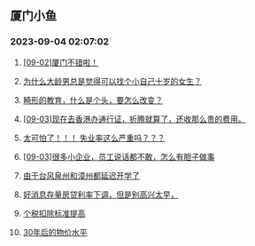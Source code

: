 ## 厦门小鱼 
### 2023-09-04 02:07:02

1. [[09-02]厦门不错啦！](http://bbs.xmfish.com/read-htm-tid-18065255.html)

2. [为什么大龄男总是觉得可以找个小自己十岁的女生？](http://bbs.xmfish.com/read-htm-tid-18065317.html)

3. [畸形的教育，什么是个头，要怎么改变？](http://bbs.xmfish.com/read-htm-tid-18065384.html)

4. [[09-03]现在去香港办通行证，折腾就算了，还收那么贵的费用。](http://bbs.xmfish.com/read-htm-tid-18065329.html)

5. [太可怕了！！！
失业率这么严重吗？？？](http://bbs.xmfish.com/read-htm-tid-18065409.html)

6. [[09-03]很多小企业，员工说话都不敢，怎么有胆子做事](http://bbs.xmfish.com/read-htm-tid-18065282.html)

7. [由于台风泉州和漳州都延迟开学了](http://bbs.xmfish.com/read-htm-tid-18065407.html)

8. [好消息存量房贷利率下调，但是别高兴太早，](http://bbs.xmfish.com/read-htm-tid-18065263.html)

9. [个税扣除标准提高](http://bbs.xmfish.com/read-htm-tid-18065321.html)

10. [30年后的物价水平](http://bbs.xmfish.com/read-htm-tid-18065266.html)

